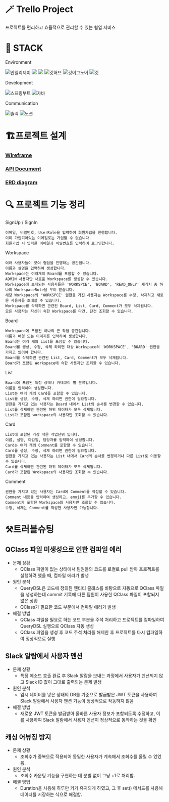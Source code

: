 # 🪄 Trello Project

프로젝트를 편리하고 효율적으로 관리할 수 있는 협업 서비스

# 🚀 STACK

Environment

![인텔리제이](   https://img.shields.io/badge/IntelliJ_IDEA-000000.svg?style=for-the-badge&logo=intellij-idea&logoColor=white)
![](https://img.shields.io/badge/Gradle-02303a?style=for-the-badge&logo=gradle&logoColor=white)
![](https://img.shields.io/badge/Postman-ff6c37?style=for-the-badge&logo=postman&logoColor=white)
![깃허브](https://img.shields.io/badge/GitHub-100000?style=for-the-badge&logo=github&logoColor=white)
![깃이그노어](https://img.shields.io/badge/gitignore.io-204ECF?style=for-the-badge&logo=gitignore.io&logoColor=white)
![깃](https://img.shields.io/badge/GIT-E44C30?style=for-the-badge&logo=git&logoColor=white)

Development

![스프링부트](https://img.shields.io/badge/SpringBoot-6db33f?style=for-the-badge&logo=springboot&logoColor=white)
![자바](https://img.shields.io/badge/Java-ED8B00?style=for-the-badge&logo=openjdk&logoColor=white)

Communication

![슬랙](  https://img.shields.io/badge/Slack-4A154B?style=for-the-badge&logo=slack&logoColor=white)
![노션](https://img.shields.io/badge/Notion-000000?style=for-the-badge&logo=notion&logoColor=white)

# 🏗️프로젝트 설계

### [Wireframe](https://drive.google.com/file/d/13m5Vp9zGGGREIl5vuUUuUYyUdVVzDHqm/view?usp=sharing)

### [API Document](https://documenter.getpostman.com/view/37564576/2sAXxTcqm9)

### [ERD diagram](https://www.erdcloud.com/d/s5i7PGFn8pqCuMkPj)

# 🔍 프로젝트 기능 정리

SignUp / SignIn

    이메일, 비밀번호, UserRole을 입력하여 회원가입을 진행합니다.
    이미 가입되어있는 이메일로는 가입할 수 없습니다.
    회원가입 시 입력한 이메일과 비밀번호를 입력하여 로그인합니다.

Workspace
    
    여러 사용자들이 모여 협업을 진행하는 공간입니다.
    이름과 설명을 입력하여 생성합니다.
    Workspace는 여러개의 Board를 포함할 수 있습니다.
    ADMIN 사용자만 새로운 Workspace를 생성할 수 있습니다.
    Workspace에 초대되는 사용자들은 'WORKSPCE', 'BOARD', 'READ_ONLY' 세가지 중 하나의 WorkspaceRole을 부여 받습니다.
    해당 Workspace의 'WORKSPCE' 권한을 가진 사용자는 Workspace를 수정, 삭제하고 새로운 사용자를 초대할 수 있습니다.
    Workspace를 삭제하면 관련된 Board, List, Card, Comment가 모두 삭제됩니다.
    모든 사용자는 자신이 속한 Workspace를 다건, 단건 조회할 수 있습니다.

Board

    Workspace에 포함된 하나의 큰 작업 공간입니다.
    이름과 배경 또는 이미지를 입력하여 생성합니다.
    Board는 여러 개의 List를 포함할 수 있습니다.
    Board를 생성, 수정, 삭제 하려면 대상 Workspace의 'WORKSPACE', 'BOARD' 권한을 가지고 있어야 합니다.
    Board를 삭제하면 관련된 List, Card, Comment가 모두 삭제됩니다.
    Board가 포함된 Workspace에 속한 사용자만 조회할 수 있습니다.
    
List

    Board에 포함된 특정 상태나 카테고리 별 분류입니다.
    이름을 입력하여 생성합니다.
    List는 여러 개의 Card를 포함할 수 있습니다.
    List를 생성, 수정, 삭제 하려면 권한이 필요합니다.
    권한을 가지고 있는 사용자는 Board 내에서 List의 순서를 변경할 수 있습니다.
    List를 삭제하면 관련된 하위 데이터가 모두 삭제됩니다.
    List가 포함된 workspace의 사용자만 조회할 수 있습니다.

Card

    List에 포함된 가장 작은 작업단위 입니다.
    이름, 설명, 마감일, 담당자를 입력하여 생성합니다.
    Card는 여러 개의 Comment를 포함할 수 있습니다.
    Card를 생성, 수정, 삭제 하려면 권한이 필요합니다.
    권한을 가지고 있는 사용자는 List 내에서 Card의 순서를 변경하거나 다른 List로 이동할 수 있습니다.
    Card를 삭제하면 관련된 하위 데이터가 모두 삭제됩니다.
    Card가 포함된 Wrokspace의 사용자만 조회할 수 있습니다.

Comment
    
    권한을 가지고 있는 사용자는 Card에 Comment를 작성할 수 있습니다.
    Comment 내용을 입력하여 생성하고, emoji를 추가할 수 있습니다.
    Comment가 포함된 Workspace의 사용자만 조회할 수 있습니다.
    수정, 삭제는 Comment를 작성한 사용자만 가능합니다.

# ⚒️트러블슈팅

## QClass 파일 미생성으로 인한 컴파일 에러

- 문제 상황
  - QClass 파일이 없는 상태에서 팀원들의 코드를 로컬로 pull 받아 프로젝트를 실행하려 했을 때, 컴파일 에러가 발생
- 원인 분석
  - QueryDSL은 코드에 정의된 엔티티 클래스를 바탕으로 자동으로 QClass 파일을 생성하는데 commit 기록에 다른 팀원이 사용한 QClass 파일이 포함되지 않은 상황
  - QClass가 필요한 코드 부분에서 컴파일 에러가 발생
- 해결 방법
  - QClass 파일을 필요로 하는 코드 부분을 주석 처리하고 프로젝트를 컴파일하여 QueryDSL 실행으로 QClass 자동 생성
  - QClass 파일을 생성 후 코드 주석 처리를 해제한 후 프로젝트를 다시 컴파일하여 정상적으로 실행

## Slack 알람에서 사용자 멘션

- 문제 상황
  - 특정 메소드 호출 완료 후 Slack 알람을 보내는 과정에서 사용자가 멘션되지 않고 Slack ID 값이 그대로 출력되는 문제 발생
- 원인 분석
  - 임시 데이터를 넣은 상태의 DB를 기준으로 발급받은 JWT 토큰을 사용하여 Slack 알람에서 사용자 멘션 기능이 정상적으로 작동하지 않음
- 해결 방법
  - 새로운 JWT 토큰을 발급받아 올바른 사용자 정보가 포함되도록 수정하고, 이를 사용하여 Slack 알람에서 사용자 멘션이 정상적으로 동작하는 것을 확인

## 캐싱 어뷰징 방지
- 문제 상황
  - 조회수가 중복으로 적용되어 동일한 사용자가 계속해서 조회수를 올릴 수 있었음.
- 원인 분석
  - 조회수 카운팅 기능을 구현하는 데 분별 없이 그냥 +1로 처리함.
- 해결 방법
  - Duration을 사용해 하루만 키가 유지되게 하였고, 그 후 set() 메서드를 사용해 데이터를 저장하는 식으로 해결함.
   

